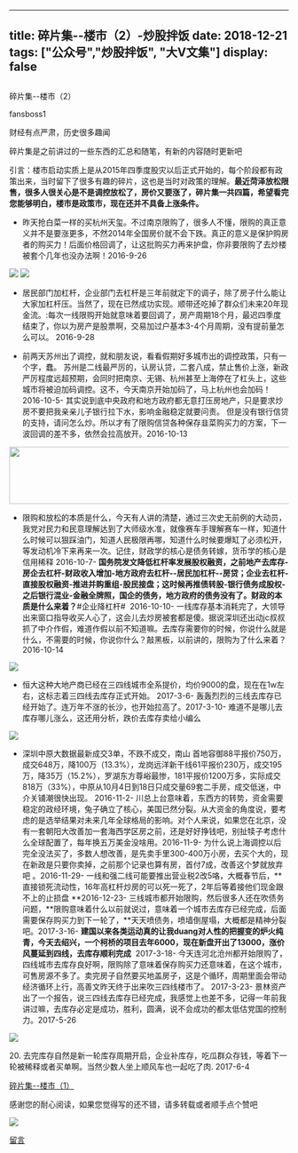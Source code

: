 
---
title:   碎片集--楼市（2）-炒股拌饭
date: 2018-12-21
tags: ["公众号","炒股拌饭", "大V文集"]
display: false
---


## 



碎片集--楼市（2）




fansboss1




财经有点严肃，历史很多趣闻


碎片集是之前讲过的一些东西的汇总和随笔，有新的内容随时更新吧

引言：楼市启动实质上是从2015年四季度股灾以后正式开始的，每个阶段都有政策出来，当时留下了很多有趣的碎片，这也是当时对政策的理解。**最近菏泽放松限售，很多人很关心是不是调控放松了，房价又要涨了，碎片集一共四篇，希望看完您能够明白，楼市是政策市，现在还并不具备上涨条件。**


- 昨天抢白菜一样的买杭州天玺。不过南京限购了，很多人不懂，限购的真正意义并不是要涨更多，不然2014年全国房价就不会下跌。真正的意义是保护购房者的购买力！后面价格回调了，让这批购买力再来护盘，你非要限购了去炒楼被套个几年也没办法啊！2016-9-26


<img class="" data-copyright="0" data-ratio="1.462962962962963" data-s="300,640" src="https://mmbiz.qpic.cn/mmbiz_jpg/BSbL23YpK43LCIz9DxXgETOoomAowRDuMaDCPYF12mjFOPEbceJIBcBbf6EYtZsG0GMvxpFQKPibRWHQAHv621Q/640?wx_fmt=jpeg" data-type="jpeg" data-w="540" style=""/>

<img class="" data-copyright="0" data-ratio="1.4666666666666666" data-s="300,640" src="https://mmbiz.qpic.cn/mmbiz_jpg/BSbL23YpK43LCIz9DxXgETOoomAowRDuew8XP3ibb9YAZJWPfOibficBL0ib3SB3gZVzC4QTeeVUkRMsa6sb1ZZeKw/640?wx_fmt=jpeg" data-type="jpeg" data-w="540" style=""/>


- 居民部门加杠杆，企业部门去杠杆是三年前就定下的调子，除了房子什么能让大家加杠杆压。当然了，现在已然成功实现。顺带还吃掉了群众们未来20年现金流。:每次一线限购开始就意味着要回调了，房产周期18个月，最迟四季度结束了，你以为房产是股票啊，交易加过户基本3-4个月周期，没有提前量怎么可以。 2016-9-28

- 前两天苏州出了调控，就和朋友说，看看假期好多城市出的调控政策，只有一个字，蠢。 苏州是二线最严厉的，认房认贷，二套八成，禁止售价上涨，新政严厉程度远超预期，会同时把南京、无锡、杭州甚至上海停在了杠头上，这些城市将被迫加码调控。这不，今天南京开始加码了，马上杭州也会加码！2016-10-5- 其实说到底中央政府和地方政府都无意打压房地产，只是要求炒房不要把我亲亲儿子银行拉下水，影响金融稳定就要问责。 但是没有银行信贷的支持，请问怎么炒。所以才有了限购信贷各种保存韭菜购买力的方案，下一波回调的差不多，依然会拉高放开。2016-10-13




<img class="" data-croporisrc="https://mmbiz.qpic.cn/mmbiz_png/BSbL23YpK43LCIz9DxXgETOoomAowRDuLYD6SPsLMDSPGBTOI2Km1E5eiaJib2OA33oibt9nc5T7Dwu66sBLfHoHA/640?wx_fmt=png" data-cropx1="0" data-cropx2="527" data-cropy1="3" data-cropy2="106" data-ratio="0.1954459203036053" data-s="300,640" src="https://mmbiz.qpic.cn/mmbiz_jpg/BSbL23YpK43LCIz9DxXgETOoomAowRDujeMPxcG51UiapIUKMHe9y6F36xHrpiaC84V5BfWRibic2dQYHyY3v3ZHEg/640?wx_fmt=jpeg" data-type="jpeg" data-w="527" style="width: 527px;height: 103px;"/>


- 限购和放松的本质是什么，今天有人讲的清楚，通过三次史无前例的大动员，我党对民力和民意理解达到了大师级水准，就像赛车手理解赛车一样，知道什么时候可以狠踩油门，知道人民极限再哪，知道什么时候要爆缸了必须松开，等发动机冷下来再来一次。记住，财政学的核心是债务转嫁，货币学的核心是信用稀释 2016-10-7- **国务院发文降低杠杆率发展股权融资，之前地产去库存-房企去杠杆-财政收入增加-地方政府去杠杆--居民加杠杆--房贷；企业去杠杆-直接股权融资-推进并购重组-股民接盘；这时候再推债转股-银行债务成股权-之后银行混业-金融全牌照，国企的债务，地方政府的债务没有了。财政的本质是什么来着？**#企业降杠杆#&nbsp;&nbsp;2016-10-10- 一线库存基本消耗完了，大领导出来窗口指导收买人心了，这会儿去炒房被套都是傻。据说深圳还出动jc叔叔抓了中介作假，难道作假以前不知道嘛。去库存需要你的时候，你说什么就是什么，不需要的时候，你说你什么？敲黑板，以前讲的，限购为了什么来着？2016-10-14
<img class="" data-copyright="0" data-ratio="1.5318840579710145" data-s="300,640" src="https://mmbiz.qpic.cn/mmbiz_jpg/BSbL23YpK43LCIz9DxXgETOoomAowRDubAg3kcsaek8YAYHnJ3BP25iaO4cehyKqyCINzNcpQktwrprnuYsVXibQ/640?wx_fmt=jpeg" data-type="jpeg" data-w="690" style=""/>


- 恒大这种大地产商已经在三四线城市全系提价，均价9000的盘，现在在1w左右，这标志着三四线去库存正式开始。 2017-3-6- 轰轰烈烈的三线去库存已经开始了。连万年不涨的长沙，也开始拉高了。2017-3-10- 难道不是哪儿去库存哪儿涨么，这还用分析，跌价去库存卖给小编么
<img class="" data-copyright="0" data-ratio="0.13518518518518519" data-s="300,640" src="https://mmbiz.qpic.cn/mmbiz_png/BSbL23YpK43LCIz9DxXgETOoomAowRDur8gOomgiaxVI8P58ZjVbCOxddfMWtlfvRgLWEI4hTPLQVhkGCQYpVVw/640?wx_fmt=png" data-type="png" data-w="540" style=""/>


- 深圳中原大数据最新成交3单，不跌不成交，南山 首地容御88平报价750万，成交648万，降100万（13.3%），龙岗远洋新干线61平报价230万，成交195万，降35万（15.2%），罗湖东方尊峪最惨，181平报价1200万多，实际成交818万（33%），中原从10月4日到18日只成交量69套二手房，成交低迷，中介关铺潮很快出现。 2016-11-2- 川总上台意味着，东西方的转势，资金需要稳定的政经环境，兔子确立了核心，美国已然分裂。从大资金的角度说，要考虑的是选举结果对未来几年全球格局的影响。对个人来说，如果您在北京，没有一套朝阳大改善加一套海西学区房之前，还是好好挣钱吧，别扯犊子考虑什么全球配置了，每年换五万美金没啥用。2016-11-9- 为什么说上海调控以后完全没法买了，多数人想改善，是先卖手里300-400万小房，去买个大的，现在新政是只要你卖掉，之前那个记录也算有房，首付7成，改善这个梦就放弃吧 。2016-11-29- 一线和强二线可能要推出营业税2改5咯，大概春节后，**直接锁死流动性，16年高杠杆炒房的可以死一死了，2年后等着接他们现金跟不上的止损盘&nbsp;**2016-12-23- 三线城市都开始限购，然后很多人还在吹债务问题，**限购意味着什么以前就说过，意味着一个城市去库存已经完成，后面需要保存购买力到下一轮了，**天天喷债务，喷墙倒屋塌，大概都是精神分裂吧。2017-3-16- **建国以来各类运动真的让我duang对人性的把握变的炉火纯青，今天去绍兴，一个柯桥的项目去年6000，现在新盘开出了13000，涨价风蔓延到四线，去库存顺利完成** &nbsp;2017-3-18- 今天连河北沧州都开始限购了，四线城市去库存良好啊，限购除了意味着保存购买力还意味着，在这个城市，可售房源不多了。卖完房子自然要买地盖房子，这是个循环，周期里面会带动经济循环上行，高善文昨天终于出来吹三四线楼市了。&nbsp;2017-3-23- 景林资产出了一个报告，说三四线去库存已经完成，我感觉上也差不多，记得一年前我讲过嘛，去库存必定是成功，胜利，圆满，说不会成功的都太低估党国的控制力。2017-5-26
<img class="" data-copyright="0" data-ratio="0.3289855072463768" data-s="300,640" src="https://mmbiz.qpic.cn/mmbiz_jpg/BSbL23YpK43LCIz9DxXgETOoomAowRDuk2WiaYmZSiaxj6iaRJnSOrPNHjhFFXulbMTP0Y8yPrzX8QnXshY2fjsvQ/640?wx_fmt=jpeg" data-type="jpeg" data-w="690" style=""/>

20.&nbsp;去完库存自然是新一轮库存周期开启，企业补库存，吃瓜群众存钱，等着下一轮被稀释或者买单啊。当然少数人坐上顺风车也一起吃了肉. 2017-6-4



[碎片集--楼市（1）](http://mp.weixin.qq.com/s?__biz=MzU4Mzc4MzIyOA==&amp;mid=2247483726&amp;idx=1&amp;sn=1d252eea36db35f74bfcf1eebbb444dd&amp;chksm=fda2871dcad50e0b2b306aa5aa2f4319869be210fc5daf2179993a499580496f6ba9483892aa&amp;scene=21#wechat_redirect)



感谢您的耐心阅读，如果您觉得写的还不错，请多转载或者顺手点个赞吧

<img class="" data-copyright="0" data-ratio="1.3" data-s="300,640" src="https://mmbiz.qpic.cn/mmbiz_png/BSbL23YpK41JFHUVNAKQ9J0XtJEsHk3MtziaVgn7zxZI3WZWiaCk1pZiavCpRZVxl0UhdaEClrL37u9VRRc9qicyTg/640?wx_fmt=png" data-type="png" data-w="300" style=""/>











[留言](javascript:;)


